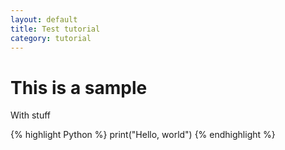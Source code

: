 ```yaml
---
layout: default
title: Test tutorial
category: tutorial
---
```


# This is a sample 

With stuff

{% highlight Python %}
print("Hello, world")
{% endhighlight %}
